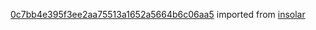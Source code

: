 [0c7bb4e395f3ee2aa75513a1652a5664b6c06aa5](https://github.com/insolar/insolar/commit/0c7bb4e395f3ee2aa75513a1652a5664b6c06aa5) imported from [insolar](https://github.com/insolar/insolar)

